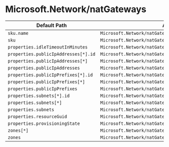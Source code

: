 # Microsoft.Network/natGateways

| Default Path | Alias |
|---|---|
| `sku.name` | `Microsoft.Network/natGateways/sku.name` |
| `sku` | `Microsoft.Network/natGateways/sku` |
| `properties.idleTimeoutInMinutes` | `Microsoft.Network/natGateways/idleTimeoutInMinutes` |
| `properties.publicIpAddresses[*].id` | `Microsoft.Network/natGateways/publicIpAddresses[*].id` |
| `properties.publicIpAddresses[*]` | `Microsoft.Network/natGateways/publicIpAddresses[*]` |
| `properties.publicIpAddresses` | `Microsoft.Network/natGateways/publicIpAddresses` |
| `properties.publicIpPrefixes[*].id` | `Microsoft.Network/natGateways/publicIpPrefixes[*].id` |
| `properties.publicIpPrefixes[*]` | `Microsoft.Network/natGateways/publicIpPrefixes[*]` |
| `properties.publicIpPrefixes` | `Microsoft.Network/natGateways/publicIpPrefixes` |
| `properties.subnets[*].id` | `Microsoft.Network/natGateways/subnets[*].id` |
| `properties.subnets[*]` | `Microsoft.Network/natGateways/subnets[*]` |
| `properties.subnets` | `Microsoft.Network/natGateways/subnets` |
| `properties.resourceGuid` | `Microsoft.Network/natGateways/resourceGuid` |
| `properties.provisioningState` | `Microsoft.Network/natGateways/provisioningState` |
| `zones[*]` | `Microsoft.Network/natGateways/zones[*]` |
| `zones` | `Microsoft.Network/natGateways/zones` |

